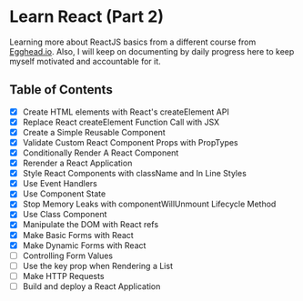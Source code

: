 # Learn React (Part 2)

Learning more about ReactJS basics from a different course from [Egghead.io][egghead-link]. Also, I will keep on documenting by daily progress here to keep myself motivated and accountable for it.

## Table of Contents

*   [x] Create HTML elements with React's createElement API
*   [x] Replace React createElement Function Call with JSX
*   [x] Create a Simple Reusable Component
*   [x] Validate Custom React Component Props with PropTypes
*   [x] Conditionally Render A React Component
*   [x] Rerender a React Application
*   [x] Style React Components with className and In Line Styles
*   [x] Use Event Handlers
*   [x] Use Component State
*   [x] Stop Memory Leaks with componentWillUnmount Lifecycle Method
*   [x] Use Class Component
*   [x] Manipulate the DOM with React refs
*   [x] Make Basic Forms with React
*   [x] Make Dynamic Forms with React
*   [ ] Controlling Form Values
*   [ ] Use the key prop when Rendering a List
*   [ ] Make HTTP Requests
*   [ ] Build and deploy a React Application

<!-- All the links here -->

[egghead-link]: https://egghead.io/lessons/react-introduction-to-the-beginner-s-guide-to-reactjs
